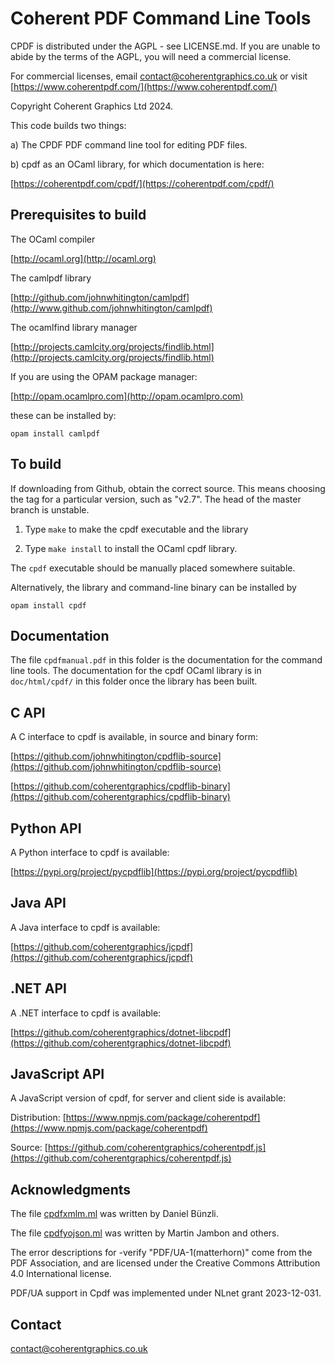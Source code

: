 Coherent PDF Command Line Tools
===============================

CPDF is distributed under the AGPL - see LICENSE.md. If you are unable to abide
by the terms of the AGPL, you will need a commercial license.

For commercial licenses, email
[contact@coherentgraphics.co.uk](mailto:contact@coherentgraphics.co.uk) or
visit [https://www.coherentpdf.com/](https://www.coherentpdf.com/)

Copyright Coherent Graphics Ltd 2024.

This code builds two things:

a) The CPDF PDF command line tool for editing PDF files.

b) cpdf as an OCaml library, for which documentation is here:

[https://coherentpdf.com/cpdf/](https://coherentpdf.com/cpdf/)

Prerequisites to build
----------------------

The OCaml compiler

[http://ocaml.org](http://ocaml.org)

The camlpdf library

[http://github.com/johnwhitington/camlpdf](http://www.github.com/johnwhitington/camlpdf)

The ocamlfind library manager

[http://projects.camlcity.org/projects/findlib.html](http://projects.camlcity.org/projects/findlib.html)

If you are using the OPAM package manager:

[http://opam.ocamlpro.com](http://opam.ocamlpro.com)

these can be installed by:

```
opam install camlpdf
```

To build
--------

If downloading from Github, obtain the correct source. This means choosing the
tag for a particular version, such as "v2.7". The head of the master branch
is unstable.

1. Type `make` to make the cpdf executable and the library

2. Type `make install` to install the OCaml cpdf library.

The `cpdf` executable should be manually placed somewhere suitable.

Alternatively, the library and command-line binary can be installed by

```
opam install cpdf
```

Documentation
-------------

The file `cpdfmanual.pdf` in this folder is the documentation for the command
line tools. The documentation for the cpdf OCaml library is in `doc/html/cpdf/`
in this folder once the library has been built.

C API
-----

A C interface to cpdf is available, in source and binary form:

[https://github.com/johnwhitington/cpdflib-source](https://github.com/johnwhitington/cpdflib-source)

[https://github.com/coherentgraphics/cpdflib-binary](https://github.com/coherentgraphics/cpdflib-binary)

Python API
----------

A Python interface to cpdf is available:

[https://pypi.org/project/pycpdflib](https://pypi.org/project/pycpdflib)

Java API
--------

A Java interface to cpdf is available:

[https://github.com/coherentgraphics/jcpdf](https://github.com/coherentgraphics/jcpdf)

.NET API
--------

A .NET interface to cpdf is available:

[https://github.com/coherentgraphics/dotnet-libcpdf](https://github.com/coherentgraphics/dotnet-libcpdf)

JavaScript API
--------------

A JavaScript version of cpdf, for server and client side is available:

Distribution: [https://www.npmjs.com/package/coherentpdf](https://www.npmjs.com/package/coherentpdf)

Source: [https://github.com/coherentgraphics/coherentpdf.js](https://github.com/coherentgraphics/coherentpdf.js)

Acknowledgments
---------------

The file [cpdfxmlm.ml](cpdfxmlm.ml) was written by Daniel Bünzli.

The file [cpdfyojson.ml](cpdfyojson.ml) was written by Martin Jambon and others.

The error descriptions for -verify "PDF/UA-1(matterhorn)" come from the PDF
Association, and are licensed under the Creative Commons Attribution 4.0
International license.

PDF/UA support in Cpdf was implemented under NLnet grant 2023-12-031.

Contact
-------

[contact@coherentgraphics.co.uk](mailto:contact@coherentgraphics.co.uk)

